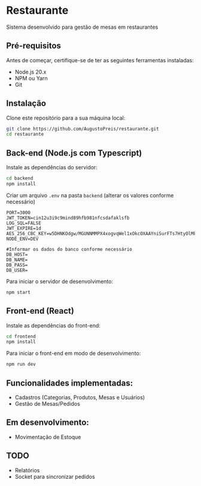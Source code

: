 # Restaurante
Sistema desenvolvido para gestão de mesas em restaurantes

## Pré-requisitos

Antes de começar, certifique-se de ter as seguintes ferramentas instaladas:

- Node.js 20.x
- NPM ou Yarn
- Git

## Instalação

Clone este repositório para a sua máquina local:

```bash
git clone https://github.com/AugustoPreis/restaurante.git
cd restaurante
```

## Back-end (Node.js com Typescript)

Instale as dependências do servidor:

```bash
cd backend
npm install
```

Criar um arquivo `.env` na pasta `backend` (alterar os valores conforme necessário)
```
PORT=3000
JWT_TOKEN=cin12u3i9c9mind89hfb981nfcsdafaklsfb
LOG_SQL=FALSE
JWT_EXPIRE=1d
AES_256_CBC_KEY=w5DHNKOdgw/MGUNNMMPX4xogvqWel1xOkcOXAAYniSurFTs7HtyOlMktWqjcRrh/
NODE_ENV=DEV

#Informar os dados do banco conforme necessário
DB_HOST=
DB_NAME=
DB_PASS=
DB_USER=
```

Para iniciar o servidor de desenvolvimento:

```bash
npm start
```

## Front-end (React)

Instale as dependências do front-end:

```bash
cd frontend
npm install
```

Para iniciar o front-end em modo de desenvolvimento:

```bash
npm run dev
```

## Funcionalidades implementadas:
- Cadastros (Categorias, Produtos, Mesas e Usuários)
- Gestão de Mesas/Pedidos

## Em desenvolvimento:
- Movimentação de Estoque

## TODO
- Relatórios
- Socket para sincronizar pedidos
